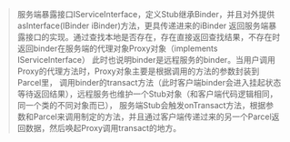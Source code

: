 
> 服务端暴露接口IServiceInterface，定义Stub继承Binder，并且对外提供 asInterface(IBinder iBinder)方法，更具传递进来的iBinder
返回服务端暴露接口的实现。通过查找本地是否存在，存在直接返回查找结果，不存在时返回binder在服务端的代理对象Proxy对象（implements IServiceInterface）
此时也说明binder是远程服务的binder。当用户调用Proxy的代理方法时，Proxy对象主要是根据调用的方法的参数封装到Parcel里，
调用binder的transact方法（此时客户端binder会进入挂起状态等待返回结果），远程服务也维护一个Stub对象（和客户端代码逻辑相同，同一个类的不同对象而已），
服务端Stub会触发onTransact方法，根据参数和Parcel来调用制定的方法，并且通过客户端传递过来的另一个Parcel返回数据，然后唤起Proxy调用transact的地方。
